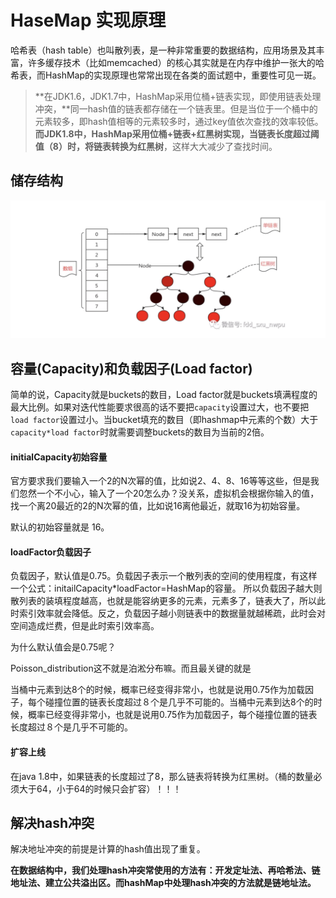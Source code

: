 # HaseMap 实现原理

哈希表（hash table）也叫散列表，是一种非常重要的数据结构，应用场景及其丰富，许多缓存技术（比如memcached）的核心其实就是在内存中维护一张大的哈希表，而HashMap的实现原理也常常出现在各类的面试题中，重要性可见一斑。

> **在JDK1.6，JDK1.7中，HashMap采用位桶+链表实现，即使用链表处理冲突，**同一hash值的链表都存储在一个链表里。但是当位于一个桶中的元素较多，即hash值相等的元素较多时，通过key值依次查找的效率较低。**而JDK1.8中，HashMap采用位桶+链表+红黑树实现，当链表长度超过阈值（8）时，将链表转换为红黑树**，这样大大减少了查找时间。



## 储存结构

![image-20201219195720704](../../../resource/image-20201219195720704.png)



## 容量(Capacity)和负载因子(Load factor)

简单的说，Capacity就是buckets的数目，Load factor就是buckets填满程度的最大比例。如果对迭代性能要求很高的话不要把`capacity`设置过大，也不要把`load factor`设置过小。当bucket填充的数目（即hashmap中元素的个数）大于`capacity*load factor`时就需要调整buckets的数目为当前的2倍。



#### initialCapacity初始容量

官方要求我们要输入一个2的N次幂的值，比如说2、4、8、16等等这些，但是我们忽然一个不小心，输入了一个20怎么办？没关系，虚拟机会根据你输入的值，找一个离20最近的2的N次幂的值，比如说16离他最近，就取16为初始容量。

默认的初始容量就是 16。



#### loadFactor负载因子

负载因子，默认值是0.75。负载因子表示一个散列表的空间的使用程度，有这样一个公式：initailCapacity*loadFactor=HashMap的容量。
所以负载因子越大则散列表的装填程度越高，也就是能容纳更多的元素，元素多了，链表大了，所以此时索引效率就会降低。反之，负载因子越小则链表中的数据量就越稀疏，此时会对空间造成烂费，但是此时索引效率高。

为什么默认值会是0.75呢？

Poisson_distribution这不就是泊淞分布嘛。而且最关键的就是

当桶中元素到达8个的时候，概率已经变得非常小，也就是说用0.75作为加载因子，每个碰撞位置的链表长度超过８个是几乎不可能的。当桶中元素到达8个的时候，概率已经变得非常小，也就是说用0.75作为加载因子，每个碰撞位置的链表长度超过８个是几乎不可能的。



#### 扩容上线

在java 1.8中，如果链表的长度超过了8，那么链表将转换为红黑树。（桶的数量必须大于64，小于64的时候只会扩容）！！！

## 解决hash冲突

解决地址冲突的前提是计算的hash值出现了重复。

**在数据结构中，我们处理hash冲突常使用的方法有：开发定址法、再哈希法、链地址法、建立公共溢出区。而hashMap中处理hash冲突的方法就是链地址法。**























